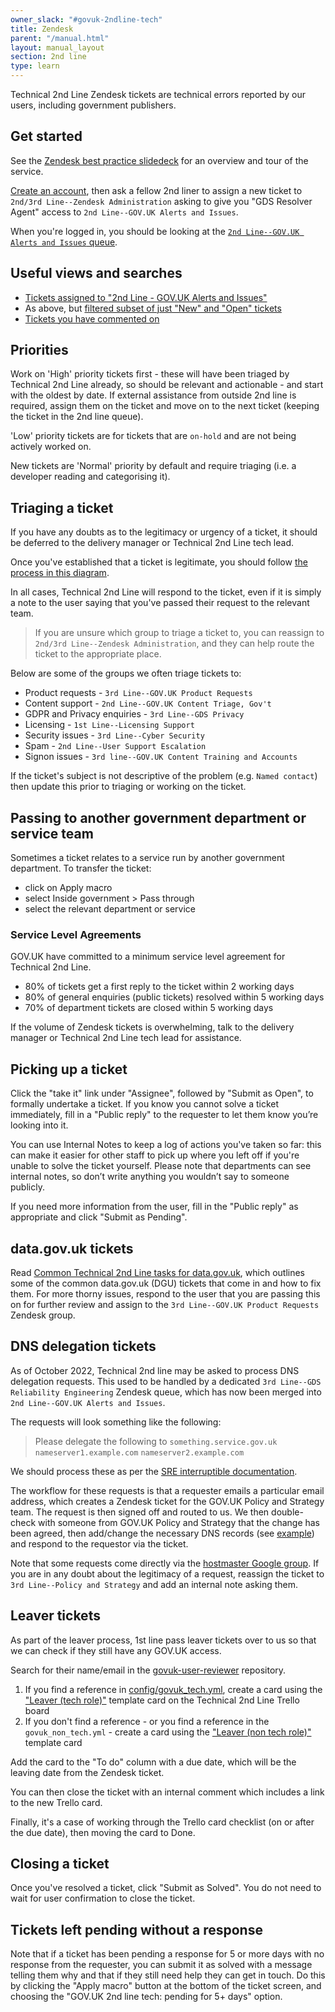 ```yaml
---
owner_slack: "#govuk-2ndline-tech"
title: Zendesk
parent: "/manual.html"
layout: manual_layout
section: 2nd line
type: learn
---
```


Technical 2nd Line Zendesk tickets are technical errors reported by our users, including government publishers.

## Get started

See the [Zendesk best practice slidedeck](https://docs.google.com/presentation/d/1iUbD-_uWyaNMeNj9h7Zvo9g2GWvRarg9kUh7pd0u32M/edit#slide=id.g134fafb13dc_0_0) for an overview and tour of the service.

[Create an account][zendesk-create-account], then ask a fellow 2nd liner to assign a new ticket to
`2nd/3rd Line--Zendesk Administration` asking to give you "GDS Resolver Agent" access to `2nd Line--GOV.UK Alerts and Issues`.

When you're logged in, you should be looking at the [`2nd Line--GOV.UK Alerts and Issues` queue][zendesk-queue].

## Useful views and searches

* [Tickets assigned to "2nd Line - GOV.UK Alerts and Issues"](https://govuk.zendesk.com/agent/filters/30791708)
* As above, but [filtered subset of just "New" and "Open" tickets](https://govuk.zendesk.com/agent/search/1?copy&type=ticket&q=group%3A2nd%20Line%20-%20GOV.UK%20Alerts%20and%20Issues%20status%3Cpending)
* [Tickets you have commented on](https://govuk.zendesk.com/agent/search/1?type=ticket&q=commenter%3Ame)

## Priorities

Work on 'High' priority tickets first - these will have been triaged by Technical 2nd Line already, so should be
relevant and actionable - and start with the oldest by date. If external assistance from outside 2nd
line is required, assign them on the ticket and move on to the next ticket (keeping the ticket in the
2nd line queue).

'Low' priority tickets are for tickets that are `on-hold` and are not being actively worked on.

New tickets are 'Normal' priority by default and require triaging (i.e. a developer reading and categorising
it).

## Triaging a ticket

If you have any doubts as to the legitimacy or urgency of a ticket, it should be deferred to the delivery manager or Technical 2nd Line tech lead.

Once you've established that a ticket is legitimate, you should follow [the process in this diagram][zendesk-triage-diagram].

In all cases, Technical 2nd Line will respond to the ticket, even if it is simply a note to the user saying that
you've passed their request to the relevant team.

> If you are unsure which group to triage a ticket to, you can reassign to
`2nd/3rd Line--Zendesk Administration`, and they can help route the ticket to the
appropriate place.

Below are some of the groups we often triage tickets to:

* Product requests - `3rd Line--GOV.UK Product Requests`
* Content support - `2nd Line--GOV.UK Content Triage, Gov't`
* GDPR and Privacy enquiries - `3rd Line--GDS Privacy`
* Licensing - `1st Line--Licensing Support`
* Security issues - `3rd Line--Cyber Security`
* Spam - `2nd Line--User Support Escalation`
* Signon issues - `3rd line--GOV.UK Content Training and Accounts`

If the ticket's subject is not descriptive of the problem (e.g. `Named contact`) then update this prior
to triaging or working on the ticket.

## Passing to another government department or service team

Sometimes a ticket relates to a service run by another government department. To transfer the ticket:

* click on Apply macro
* select Inside government > Pass through
* select the relevant department or service

### Service Level Agreements

GOV.UK have committed to a minimum service level agreement for Technical 2nd Line.

* 80% of tickets get a first reply to the ticket within 2 working days
* 80% of general enquiries (public tickets) resolved within 5 working days
* 70% of department tickets are closed within 5 working days

If the volume of Zendesk tickets is overwhelming, talk to the delivery manager or Technical 2nd Line tech lead
for assistance.

## Picking up a ticket

Click the "take it" link under "Assignee", followed by "Submit as Open", to formally undertake a ticket.
If you know you cannot solve a ticket immediately, fill in a "Public reply" to the requester to let them
know you’re looking into it.

You can use Internal Notes to keep a log of actions you've taken so far: this can make it easier for other
staff to pick up where you left off if you're unable to solve the ticket yourself. Please note that departments
can see internal notes, so don’t write anything you wouldn’t say to someone publicly.

If you need more information from the user, fill in the "Public reply" as appropriate and click "Submit as Pending".

## data.gov.uk tickets

Read [Common Technical 2nd Line tasks for data.gov.uk](/manual/data-gov-uk-2nd-line.html), which outlines
some of the common data.gov.uk (DGU) tickets that come in and how to fix them.
For more thorny issues, respond to the user that you are passing this on for further
review and assign to the `3rd Line--GOV.UK Product Requests` Zendesk group.

## DNS delegation tickets

As of October 2022, Technical 2nd line may be asked to process DNS delegation requests. This used to be handled by a dedicated `3rd Line--GDS Reliability Engineering` Zendesk queue, which has now been merged into `2nd Line--GOV.UK Alerts and Issues`.

The requests will look something like the following:

> Please delegate the following to `something.service.gov.uk`
> `nameserver1.example.com`
> `nameserver2.example.com`

We should process these as per the [SRE interruptible documentation](https://docs.google.com/document/d/1QzxwlN9-HoewVlyrOhFRZYc1S0zX-pd97igY8__ZLAo/edit#heading=h.wg0s4ugkpdpc).

The workflow for these requests is that a requester emails a particular email address, which creates a Zendesk ticket for the GOV.UK Policy and Strategy team. The request is then signed off and routed to us. We then double-check with someone from GOV.UK Policy and Strategy that the change has been agreed, then add/change the necessary DNS records (see [example](https://github.com/alphagov/govuk-dns-config/pull/854/files)) and respond to the requestor via the ticket.

Note that some requests come directly via the [hostmaster Google group](https://groups.google.com/a/digital.cabinet-office.gov.uk/g/hostmaster). If you are in any doubt about the legitimacy of a request, reassign the ticket to `3rd Line--Policy and Strategy` and add an internal note asking them.

## Leaver tickets

As part of the leaver process, 1st line pass leaver tickets over to us so that we can check if they still have any GOV.UK access.

Search for their name/email in the [govuk-user-reviewer](https://github.com/alphagov/govuk-user-reviewer) repository.

1. If you find a reference in [config/govuk_tech.yml](https://github.com/alphagov/govuk-user-reviewer/blob/main/config/govuk_tech.yml), create a card using the ["Leaver (tech role)"](https://trello.com/c/IQIV54Pc/378-leaver-tech-role) template card on the Technical 2nd Line Trello board
1. If you don't find a reference - or you find a reference in the `govuk_non_tech.yml` - create a card using the ["Leaver (non tech role)"](https://trello.com/c/g9iK9fcL/1115-leaver-non-tech-role) template card

Add the card to the "To do" column with a due date, which will be the leaving date from the Zendesk ticket.

You can then close the ticket with an internal comment which includes a link to the new Trello card.

Finally, it's a case of working through the Trello card checklist (on or after the due date), then moving the card to Done.

## Closing a ticket

Once you've resolved a ticket, click "Submit as Solved". You do not need to wait for user confirmation to
close the ticket.

## Tickets left pending without a response

Note that if a ticket has been pending a response for 5 or more days with no response from the
requester, you can submit it as solved with a message telling them why and that if they still need help they
can get in touch. Do this by clicking the "Apply macro" button at the bottom of the ticket screen, and
choosing the "GOV.UK 2nd line tech: pending for 5+ days" option.

[zendesk-create-account]: https://govuk.zendesk.com/auth/v2/login/registration?auth_origin=3194076%2Cfalse%2Ctrue&amp;brand_id=3194076&amp;return_to=https%3A%2F%2Fgovuk.zendesk.com%2Fhc%2Fen-us&amp;theme=hc
[zendesk-queue]: https://govuk.zendesk.com/agent/filters/30791708
[zendesk-triage-diagram]: https://docs.google.com/presentation/d/1EotoM2CVtqlnx54Qz5bP7OyIx5c9ji_GptUuymHkBrc/edit
